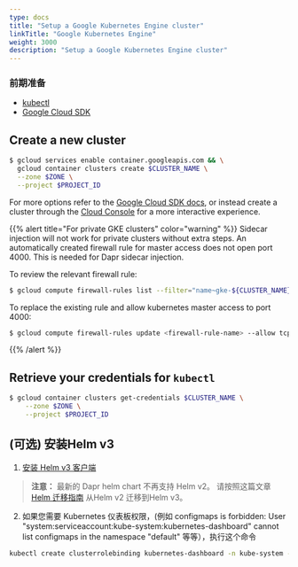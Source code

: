 ```yaml
---
type: docs
title: "Setup a Google Kubernetes Engine cluster"
linkTitle: "Google Kubernetes Engine"
weight: 3000
description: "Setup a Google Kubernetes Engine cluster"
---
```


### 前期准备

- [kubectl](https://kubernetes.io/docs/tasks/tools/install-kubectl/)
- [Google Cloud SDK](https://cloud.google.com/sdk)

## Create a new cluster
```bash
$ gcloud services enable container.googleapis.com && \
  gcloud container clusters create $CLUSTER_NAME \
  --zone $ZONE \
  --project $PROJECT_ID
```
For more options refer to the [Google Cloud SDK docs](https://cloud.google.com/sdk/gcloud/reference/container/clusters/create), or instead create a cluster through the [Cloud Console](https://console.cloud.google.com/kubernetes) for a more interactive experience.

{{% alert title="For private GKE clusters" color="warning" %}}
Sidecar injection will not work for private clusters without extra steps. An automatically created firewall rule for master access does not open port 4000. This is needed for Dapr sidecar injection.

To review the relevant firewall rule:
```bash
$ gcloud compute firewall-rules list --filter="name~gke-${CLUSTER_NAME}-[0-9a-z]*-master"
```

To replace the existing rule and allow kubernetes master access to port 4000:
```bash
$ gcloud compute firewall-rules update <firewall-rule-name> --allow tcp:10250,tcp:443,tcp:4000
```
{{% /alert %}}

## Retrieve your credentials for `kubectl`

```bash
$ gcloud container clusters get-credentials $CLUSTER_NAME \
    --zone $ZONE \
    --project $PROJECT_ID
```

## (可选) 安装Helm v3

1. [安装 Helm v3 客户端](https://helm.sh/docs/intro/install/)

> **注意：** 最新的 Dapr helm chart 不再支持 Helm v2。 请按照这篇文章 [Helm 迁移指南](https://helm.sh/blog/migrate-from-helm-v2-to-helm-v3/) 从Helm v2 迁移到Helm v3。

2. 如果您需要 Kubernetes 仪表板权限，(例如 configmaps is forbidden: User "system:serviceaccount:kube-system:kubernetes-dashboard" cannot list configmaps in the namespace "default" 等等），执行这个命令

```bash
kubectl create clusterrolebinding kubernetes-dashboard -n kube-system --clusterrole=cluster-admin --serviceaccount=kube-system:kubernetes-dashboard
```
